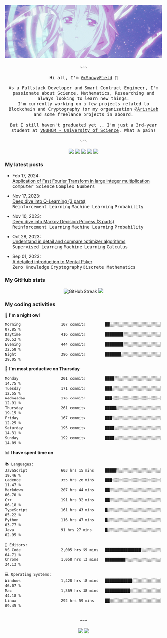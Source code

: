 <div align='center'>
<img src="./assets/banner.gif" alt="Banner" width="1000" />
  <samp>
    </br></br>~~~</br></br>
    Hi all, I'm <a href="https://snowyfield.me/">0xSnowyField</a> 🧸
    </br></br>
    As a Fullstack Developer and Smart Contract Engineer, I'm passionate about Science, Mathematics, Researching and always looking to learn new things.</br> I'm currently working on a few projects related to Blockchain and Cryptography for my organization <a href="https://github.com/ArismLab">@ArismLab</a> and some freelance projects in aboard.
    </br></br>
    But I still haven't graduated yet .. I'm just a 3rd-year student at <a href="https://en.hcmus.edu.vn/">VNUHCM - University of Science</a>. What a pain!
    </br></br>~~~</br></br>
  </samp>
  <a href = "https://wakatime.com/@SnowyField1906" target="_blank"><img src="https://img.shields.io/badge/-Wakatime-000000?style=for-the-badge&logo=wakatime&logoColor=white"></a>
  <a href="https://linkedin.com/in/NHThuan" target="_blank"><img src="https://img.shields.io/badge/-LinkedIn-0A66C2?style=for-the-badge&logo=linkedin&logoColor=white"></a>
  <a href="https://stackoverflow.com/users/17358240/snowyfield" target="_blank"><img src="https://img.shields.io/badge/StackOverflow-F58025?style=for-the-badge&logo=stackoverflow&logoColor=white" target="_blank"></a>
  <a href="https://facebook.com/SnowyField1906" target="_blank"><img src="https://img.shields.io/badge/-Facebook-0A66C2?style=for-the-badge&logo=facebook&logoColor=white"></a>
  <a href="https://x.com/SnowyField1906" target="_blank"><img src="https://img.shields.io/badge/-Twitter-000000?style=for-the-badge&logo=x&logoColor=white"></a>
</div>

### My latest posts

- Feb 17, 2024\: <br/>
  <a href="https://www.snowyfield.me/posts/ung-dung-fast-fourier-transform-trong-phep-nhan-so-nguyen-lon" target="_blank">Application of Fast Fourier Transform in large integer multiplication</a><br/>
  <kbd>Computer Science</kbd> <kbd>Complex Numbers</kbd>
  
- Nov 17, 2023\: <br/>
  <a href="https://www.snowyfield.me/posts/hieu-sau-ve-q-learning-phan-1" target="_blank">Deep dive into Q-Learning (3 parts)</a><br/>
  <kbd>Reinforcement Learning</kbd> <kbd>Machine Learning</kbd> <kbd>Probability</kbd>
  
- Nov 10, 2023\: <br/>
  <a href="https://www.snowyfield.me/posts/hieu-sau-ve-markov-decision-process-phan-1" target="_blank">Deep dive into Markov Decision Process (3 parts)</a><br/>
  <kbd>Reinforcement Learning</kbd> <kbd>Machine Learning</kbd> <kbd>Probability</kbd>
  
- Oct 28, 2023\: <br/>
  <a href="https://www.snowyfield.me/posts/tim-hieu-chi-tiet-va-so-sanh-cac-thuat-toan-optimizer" target="_blank">Understand in detail and compare optimizer algorithms</a><br/>
  <kbd>Supervised Learning</kbd> <kbd>Machine Learning</kbd> <kbd>Calculus</kbd>
  
- Sep 01, 2023\: <br/>
  <a href="https://www.snowyfield.me/posts/gioi-thieu-chi-tiet-ve-bai-toan-mental-poker" target="_blank">A detailed introduction to Mental Poker</a><br/>
  <kbd>Zero Knowledge</kbd> <kbd>Cryptography</kbd> <kbd>Discrete Mathematics</kbd>

### My GitHub stats

<div align="center">
  <img src="https://github-readme-streak-stats.herokuapp.com?user=SnowyFIeld1906&theme=swift&hide_border=true&date_format=M%20j%5B%2C%20Y%5D&card_width=1000" alt="GitHub Streak" />
  <img src='http://github-profile-summary-cards.vercel.app/api/cards/profile-details?username=SnowyFIeld1906&theme=swift' width='1000px'/>
</div>

### My coding activities

<!--START_SECTION:waka-->
**🦉 I'm a night owl** 

```text
Morning                  107 commits         ██░░░░░░░░░░░░░░░░░░░░░░░   07.85 % 
Daytime                  416 commits         ████████░░░░░░░░░░░░░░░░░   30.52 % 
Evening                  444 commits         ████████░░░░░░░░░░░░░░░░░   32.58 % 
Night                    396 commits         ███████░░░░░░░░░░░░░░░░░░   29.05 % 
```
📅 **I'm most productive on Thursday** 

```text
Monday                   201 commits         ████░░░░░░░░░░░░░░░░░░░░░   14.75 % 
Tuesday                  171 commits         ███░░░░░░░░░░░░░░░░░░░░░░   12.55 % 
Wednesday                176 commits         ███░░░░░░░░░░░░░░░░░░░░░░   12.91 % 
Thursday                 261 commits         █████░░░░░░░░░░░░░░░░░░░░   19.15 % 
Friday                   167 commits         ███░░░░░░░░░░░░░░░░░░░░░░   12.25 % 
Saturday                 195 commits         ████░░░░░░░░░░░░░░░░░░░░░   14.31 % 
Sunday                   192 commits         ████░░░░░░░░░░░░░░░░░░░░░   14.09 % 
```


📊 **I have spent time on** 

```text
📚 Languages: 
JavaScript               603 hrs 15 mins     █████░░░░░░░░░░░░░░░░░░░░   19.46 % 
Cadence                  355 hrs 26 mins     ███░░░░░░░░░░░░░░░░░░░░░░   11.47 % 
Markdown                 207 hrs 44 mins     ██░░░░░░░░░░░░░░░░░░░░░░░   06.70 % 
C++                      191 hrs 32 mins     ██░░░░░░░░░░░░░░░░░░░░░░░   06.18 % 
TypeScript               161 hrs 43 mins     █░░░░░░░░░░░░░░░░░░░░░░░░   05.22 % 
Python                   116 hrs 47 mins     █░░░░░░░░░░░░░░░░░░░░░░░░   03.77 % 
Java                     91 hrs 27 mins      █░░░░░░░░░░░░░░░░░░░░░░░░   02.95 % 

📑 Editors: 
VS Code                  2,005 hrs 59 mins   ████████████████░░░░░░░░░   64.71 % 
Chrome                   1,058 hrs 13 mins   █████████░░░░░░░░░░░░░░░░   34.13 % 

💻 Operating Systems: 
Windows                  1,428 hrs 18 mins   ████████████░░░░░░░░░░░░░   46.07 % 
Mac                      1,369 hrs 38 mins   ███████████░░░░░░░░░░░░░░   44.18 % 
Linux                    292 hrs 59 mins     ██░░░░░░░░░░░░░░░░░░░░░░░   09.45 % 
```

<div align='center'><samp></br>~~~</br></br></samp><img src='http://img.shields.io/badge/3.1%20thousand%20coding%20hours-black?style=for-the-badge' /> <img src='https://img.shields.io/badge/3.5%20million%20lines%20of%20code-black?style=for-the-badge' /></div>


<!--END_SECTION:waka-->
